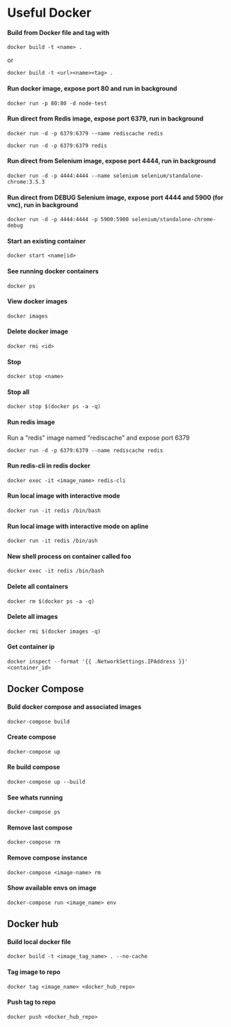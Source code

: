 # Useful Docker

#### Build from Docker file and tag with <name>
```
docker build -t <name> .
```
or

```
docker build -t <url><name><tag> .
```

#### Run docker image, expose port 80 and run in background
```
docker run -p 80:80 -d node-test
```

#### Run direct from Redis image, expose port 6379, run in background
```
docker run -d -p 6379:6379 --name rediscache redis
```
```
docker run -d -p 6379:6379 redis
```

#### Run direct from Selenium image, expose port 4444, run in background
```
docker run -d -p 4444:4444 --name selenium selenium/standalone-chrome:3.5.3
```

#### Run direct from DEBUG Selenium image, expose port 4444 and 5900 (for vnc), run in background
```
docker run -d -p 4444:4444 -p 5900:5900 selenium/standalone-chrome-debug
```

#### Start an existing container
```
docker start <name|id>
```

#### See running docker containers
```
docker ps
```

#### View docker images
```
docker images
```

#### Delete docker image
```
docker rmi <id>
```

#### Stop
```
docker stop <name>
```

#### Stop all
```
docker stop $(docker ps -a -q)
```

#### Run redis image
Run a "redis" image named "rediscache" and expose port 6379
```
docker run -d -p 6379:6379 --name rediscache redis
```
#### Run redis-cli in redis docker
```
docker exec -it <image_name> redis-cli
```
#### Run local image with interactive mode
```
docker run -it redis /bin/bash
```

#### Run local image with interactive mode on apline
```
docker run -it redis /bin/ash
```

#### New shell process on container called foo
```
docker exec -it redis /bin/bash
```

#### Delete all containers
```
docker rm $(docker ps -a -q)
```

#### Delete all images
```
docker rmi $(docker images -q)
```

#### Get container ip
```
docker inspect --format '{{ .NetworkSettings.IPAddress }}' <container_id>
```

## Docker Compose

#### Buld docker compose and associated images
```
docker-compose build
```

#### Create compose
```
docker-compose up
```

#### Re build compose
```
docker-compose up --build
```

#### See whats running
```
docker-compose ps
```

#### Remove last compose
```
docker-compose rm
```

#### Remove compose instance
```
docker-compose <image-name> rm
```

#### Show available envs on image
```
docker-compose run <image_name> env
```

## Docker hub

#### Build local docker file
```
docker build -t <image_tag_name> . --no-cache
```

#### Tag image to repo 
```
docker tag <image_name> <docker_hub_repo>
```

#### Push tag to repo
```
docker push <docker_hub_repo>
```